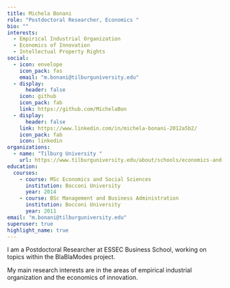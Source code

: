 ```yaml
---
title: Michela Bonani
role: "Postdoctoral Researcher, Economics "
bio: ""
interests:
  - Empirical Industrial Organization
  - Economics of Innovation
  - Intellectual Property Rights 
social:
  - icon: envelope
    icon_pack: fas
    email: "m.bonani@tilburguniversity.edu"
  - display:
      header: false
    icon: github
    icon_pack: fab
    link: https://github.com/MichelaBon
  - display:
      header: false
    link: https://www.linkedin.com/in/michela-bonani-2012a5b2/
    icon_pack: fab
    icon: linkedin
organizations:
  - name: "Tilburg University "
    url: https://www.tilburguniversity.edu/about/schools/economics-and-management
education:
  courses:
    - course: MSc Economics and Social Sciences
      institution: Bocconi University
      year: 2014
    - course: BSc Management and Business Administration
      institution: Bocconi University
      year: 2011
email: "m.bonani@tilburguniversity.edu"
superuser: true
highlight_name: true
---
```


I am a Postdoctoral Researcher at ESSEC Business School, working on topics within the BlaBlaModes project.

My main research interests are in the areas of empirical industrial organization and the economics of innovation. 
